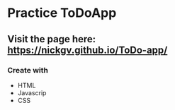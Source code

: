 # Practice ToDoApp

## Visit the page here: https://nickgv.github.io/ToDo-app/

### Create with

- HTML
- Javascrip
- CSS
